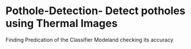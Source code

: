 # Pothole-Detection- Detect potholes using Thermal Images
Finding Predication of the Classifier Modeland checking its accuracy
